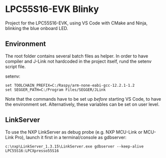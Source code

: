 # LPC55S16-EVK Blinky

Project for the LPC55S16-EVK, using VS Code with CMake and Ninja, blinking the blue onboard LED.

## Environment
The root folder contains several batch files as helper.
In order to have compiler and J-Link not hardcoded in the project itself, rund the setenv script file.

setenv:
```
set TOOLCHAIN_PREFIX=C:/Raspy/arm-none-eabi-gcc-12.2.1-1.2
set SEGGER_PATH=C:/Program Files/SEGGER/JLink
```
Note that the commands have to be set up *before* starting VS Code, to have the environment set.
Alternatively, these variables can be set on user level.

## LinkServer
To use the NXP LinkServer as debug probe (e.g. NXP MCU-Link or MCU-Link Pro), launch it first in a terminal/console as gdbserver:
```
c:\nxp\LinkServer_1.3.15\LinkServer.exe gdbserver --keep-alive LPC55S16:LPCXpresso55S16
```
